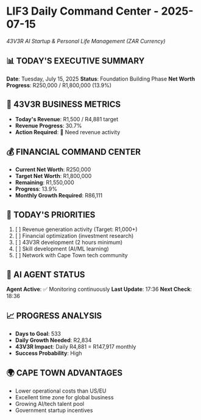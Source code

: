 # LIF3 Daily Command Center - 2025-07-15

_43V3R AI Startup & Personal Life Management (ZAR Currency)_

## 📊 TODAY'S EXECUTIVE SUMMARY

**Date**: Tuesday, July 15, 2025
**Status**: Foundation Building Phase
**Net Worth Progress**: R250,000 / R1,800,000 (13.9%)

## 🚀 43V3R BUSINESS METRICS

- **Today's Revenue**: R1,500 / R4,881 target
- **Revenue Progress**: 30.7%
- **Action Required**: 🔴 Need revenue activity

## 💰 FINANCIAL COMMAND CENTER

- **Current Net Worth**: R250,000
- **Target Net Worth**: R1,800,000
- **Remaining**: R1,550,000
- **Progress**: 13.9%
- **Monthly Growth Required**: R86,111

## 🎯 TODAY'S PRIORITIES

1. [ ] Revenue generation activity (Target: R1,000+)
2. [ ] Financial optimization (investment research)
3. [ ] 43V3R development (2 hours minimum)
4. [ ] Skill development (AI/ML learning)
5. [ ] Network with Cape Town tech community

## 🤖 AI AGENT STATUS

**Agent Active**: ✅ Monitoring continuously
**Last Update**: 17:36
**Next Check**: 18:36

## 📈 PROGRESS ANALYSIS

- **Days to Goal**: 533
- **Daily Growth Needed**: R2,834
- **43V3R Impact**: Daily R4,881 = R147,917 monthly
- **Success Probability**: High

## 🌍 CAPE TOWN ADVANTAGES

- Lower operational costs than US/EU
- Excellent time zone for global business
- Growing AI/tech talent pool
- Government startup incentives
